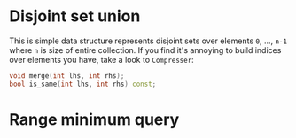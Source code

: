 #  Disjoint set union

This is simple data structure represents disjoint sets over elements `0`, ..., `n-1` where `n` is size of entire
 collection. If you find it's annoying to build indices over elements you have, take a look to `Compresser`: 

```c++
void merge(int lhs, int rhs);
bool is_same(int lhs, int rhs) const;
```

# Range minimum query


